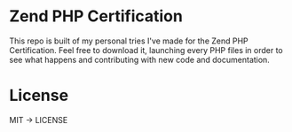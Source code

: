 # Zend PHP Certification
This repo is built of my personal tries I've made for the Zend PHP Certification.
Feel free to download it, launching every PHP files in order to see what happens and contributing with new code and documentation.
 
# License
MIT -> LICENSE
